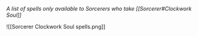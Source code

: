 *A list of spells only available to Sorcerers who take [[Sorcerer#Clockwork Soul]]*

![[Sorcerer Clockwork Soul spells.png]]